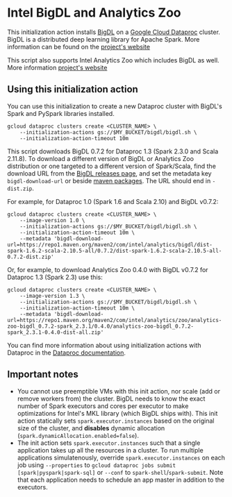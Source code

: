 # Intel BigDL and Analytics Zoo

This initialization action installs [BigDL](https://github.com/intel-analytics/BigDL)
on a [Google Cloud Dataproc](https://cloud.google.com/dataproc) cluster.
BigDL is a distributed deep learning library for Apache Spark. More information can be found on the
[project's website](https://bigdl-project.github.io/)

This script also supports Intel Analytics Zoo which includes BigDL as well. 
More information [project's website](https://analytics-zoo.github.io) 

## Using this initialization action

You can use this initialization to create a new Dataproc cluster with BigDL's Spark and PySpark libraries installed.

```
gcloud dataproc clusters create <CLUSTER_NAME> \
    --initialization-actions gs://$MY_BUCKET/bigdl/bigdl.sh \
    --initialization-action-timeout 10m
```

This script downloads BigDL 0.7.2 for Dataproc 1.3 (Spark 2.3.0 and Scala 2.11.8). 
To download a different version of BigDL or Analytics Zoo distribution 
or one targeted to a different version of Spark/Scala, 
find the download URL from the [BigDL releases page](https://bigdl-project.github.io/master/#release-download), and set the metadata key `bigdl-download-url` 
or beside [maven packages](https://repo1.maven.org/maven2/com/intel/analytics/). 
The URL should end in `-dist.zip`.

For example, for Dataproc 1.0 (Spark 1.6 and Scala 2.10) and BigDL v0.7.2:

```
gcloud dataproc clusters create <CLUSTER_NAME> \
    --image-version 1.0 \
    --initialization-actions gs://$MY_BUCKET/bigdl/bigdl.sh \
    --initialization-action-timeout 10m \
    --metadata 'bigdl-download-url=https://repo1.maven.org/maven2/com/intel/analytics/bigdl/dist-spark-1.6.2-scala-2.10.5-all/0.7.2/dist-spark-1.6.2-scala-2.10.5-all-0.7.2-dist.zip'
```

Or, for example, to download Analytics Zoo 0.4.0 with BigDL v0.7.2 for Dataproc 1.3 (Spark 2.3) use this:

```
gcloud dataproc clusters create <CLUSTER_NAME> \
    --image-version 1.3 \
    --initialization-actions gs://$MY_BUCKET/bigdl/bigdl.sh \
    --initialization-action-timeout 10m \
    --metadata 'bigdl-download-url=https://repo1.maven.org/maven2/com/intel/analytics/zoo/analytics-zoo-bigdl_0.7.2-spark_2.3.1/0.4.0/analytics-zoo-bigdl_0.7.2-spark_2.3.1-0.4.0-dist-all.zip'
```
 

You can find more information about using initialization actions with Dataproc in the [Dataproc documentation](https://cloud.google.com/dataproc/init-actions).

## Important notes

* You cannot use preemptible VMs with this init action, nor scale (add or remove workers from) the cluster. BigDL needs to know the exact number of Spark executors and cores per executor to make optimizations for Intel's MKL library (which BigDL ships with). This init action statically sets `spark.executor.instances` based on the original size of the cluster, and **disables** dynamic allocation (`spark.dynamicAllocation.enabled=false`).
* The init action sets `spark.executor.instances` such that a single application takes up all the resources in a cluster. To run multiple applications simulatenously, override `spark.executor.instances` on each job using `--properties` to `gcloud dataproc jobs submit [spark|pyspark|spark-sql]` or `--conf` to `spark-shell`/`spark-submit`. Note that each application needs to schedule an app master in addition to the executors.
